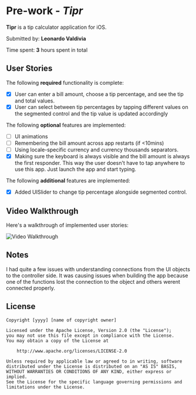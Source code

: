 # Pre-work - *Tipr*

**Tipr** is a tip calculator application for iOS.

Submitted by: **Leonardo Valdivia**

Time spent: **3** hours spent in total

## User Stories

The following **required** functionality is complete:

* [X] User can enter a bill amount, choose a tip percentage, and see the tip and total values.
* [X] User can select between tip percentages by tapping different values on the segmented control and the tip value is updated accordingly

The following **optional** features are implemented:

* [ ] UI animations
* [ ] Remembering the bill amount across app restarts (if <10mins)
* [ ] Using locale-specific currency and currency thousands separators.
* [X] Making sure the keyboard is always visible and the bill amount is always the first responder. This way the user doesn't have to tap anywhere to use this app. Just launch the app and start typing.

The following **additional** features are implemented:

- [X] Added UISlider to change tip percentage alongside segmented control.

## Video Walkthrough

Here's a walkthrough of implemented user stories:

<img src='https://imgur.com/a/JNNnbrw.gif' title='Video Walkthrough' width='' alt='Video Walkthrough' />


## Notes

I had quite a few issues with understanding connections from the UI objects to the controller side. It was causing issues when building the app because one of the functions lost the connection to the object and others werent connected properly.

## License

    Copyright [yyyy] [name of copyright owner]

    Licensed under the Apache License, Version 2.0 (the "License");
    you may not use this file except in compliance with the License.
    You may obtain a copy of the License at

        http://www.apache.org/licenses/LICENSE-2.0

    Unless required by applicable law or agreed to in writing, software
    distributed under the License is distributed on an "AS IS" BASIS,
    WITHOUT WARRANTIES OR CONDITIONS OF ANY KIND, either express or implied.
    See the License for the specific language governing permissions and
    limitations under the License.
